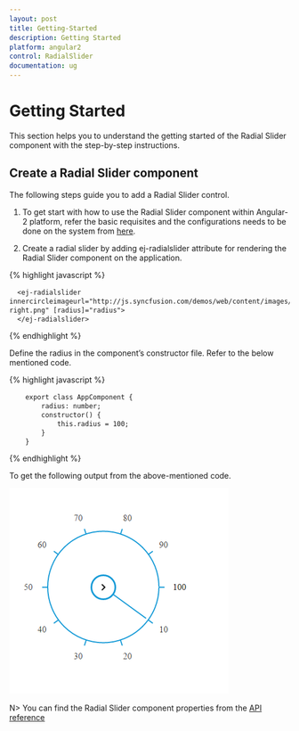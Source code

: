 ```yaml
---
layout: post
title: Getting-Started
description: Getting Started
platform: angular2
control: RadialSlider
documentation: ug
---
```


# Getting Started

This section helps you to understand the getting started of the Radial Slider component with the step-by-step instructions.

## Create a Radial Slider component

The following steps guide you to add a Radial Slider control.

1)	To get start with how to use the Radial Slider component within Angular-2 platform, refer the basic requisites and the configurations needs to be done on the system from [here](https://help.syncfusion.com/angular-2/gettingstarted/overview).

2)	Create a radial slider by adding ej-radialslider attribute for rendering the Radial Slider component on the application. 

{% highlight javascript %}

      <ej-radialslider innercircleimageurl="http://js.syncfusion.com/demos/web/content/images/radialslider/chevron-right.png" [radius]="radius">
      </ej-radialslider>

{% endhighlight %}

Define the radius in the component’s constructor file. Refer to the below mentioned code.

{% highlight javascript %}

        export class AppComponent {
            radius: number;
            constructor() {
                this.radius = 100;
            }
        }

{% endhighlight %}

To get the following output from the above-mentioned code.

![](getting-started-images\getting-started-img.png)


N> You can find the Radial Slider component properties from the [API reference](https://help.syncfusion.com/api/js/ejradialslider)              
